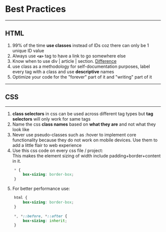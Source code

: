 # Best Practices

---

## HTML

1. 99% of the time **use classes** instead of IDs coz there can only be 1 unique ID value
2. Always use **`<a>`** tag to have a link to go somewhere else
3. Know when to use div | article | section. [Difference](https://developer.mozilla.org/en-US/docs/Web/HTML/Element#content_sectioning)
4. use class as a methodology for self-documentation purposes, label every tag with a class and use **descriptive** names
5. Optimize your code for the "forever" part of it and "writing" part of it

---

## CSS

---
1. **class selectors** in css can be used across different tag types but **tag selectors** will only work for same tags
2. Name the css **class names** based on **what they are** and not what they look like
3. Never use pseudo-classes such as :hover to implement core functionality because they do not work on mobile devices. Use them to add a little flair to web experience
4. Use this css code on every css file / project:<br>
This makes the element sizing of width include padding+border+content in it.
```css
    * {
        box-sizing: border-box;
    }
```
5. For better performance use:
```css
    html {
        box-sizing: border-box;
    }
    
    *, *::before, *::after {
        box-sizing: inherit;
    }

```
